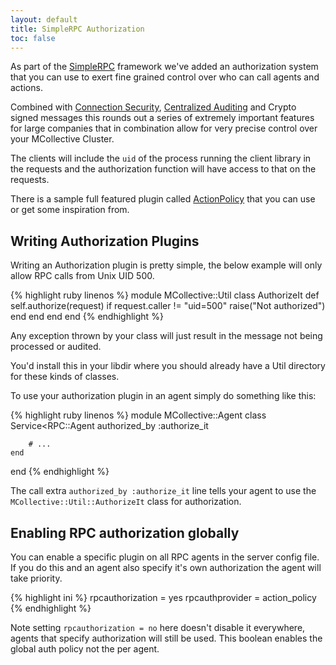 ```yaml
---
layout: default
title: SimpleRPC Authorization
toc: false
---
```

[SimpleRPCIntroduction]: index.html
[SecurityWithActiveMQ]: /mcollective/reference/integration/activemq_security.html
[SimpleRPCAuditing]: /mcollective/simplerpc/auditing.html
[ActionPolicy]: https://docs.puppetlabs.com/mcollective/plugin_directory/authorization_action_policy.html

As part of the [SimpleRPC][SimpleRPCIntroduction] framework we've added an authorization system that you can use to exert fine grained control over who can call agents and actions.

Combined with [Connection Security][SecurityWithActiveMQ], [Centralized Auditing][SimpleRPCAuditing] and Crypto signed messages this rounds out a series of extremely important features for large companies that in combination allow for very precise control over your MCollective Cluster.

The clients will include the `uid` of the process running the client library in the requests and the authorization function will have access to that on the requests.

There is a sample full featured plugin called [ActionPolicy][] that you can use or get some inspiration from.

## Writing Authorization Plugins

Writing an Authorization plugin is pretty simple, the below example will only allow RPC calls from Unix UID 500.

{% highlight ruby linenos %}
module MCollective::Util
    class AuthorizeIt
        def self.authorize(request)
            if request.caller != "uid=500"
                raise("Not authorized")
            end
        end
    end
end
{% endhighlight %}

Any exception thrown by your class will just result in the message not being processed or audited.

You'd install this in your libdir where you should already have a Util directory for these kinds of classes.

To use your authorization plugin in an agent simply do something like this:

{% highlight ruby linenos %}
module MCollective::Agent
    class Service<RPC::Agent
        authorized_by :authorize_it

        # ...
    end
end
{% endhighlight %}

The call extra `authorized_by :authorize_it` line tells your agent to use the `MCollective::Util::AuthorizeIt` class for authorization.

## Enabling RPC authorization globally
You can enable a specific plugin on all RPC agents in the server config file.  If you do this and an agent also specify it's own authorization the agent will take priority.

{% highlight ini %}
rpcauthorization = yes
rpcauthprovider = action_policy
{% endhighlight %}

Note setting `rpcauthorization = no` here doesn't disable it everywhere, agents that specify authorization will still be used.  This boolean enables the global auth policy not the per agent.
